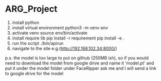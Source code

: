 # ARG_Project

1. install python
2. install virtual environment
    python3 -m venv env 
3. activate venv
    source env/bin/activate
3. install require lib
    pip install -r requirement
    pip install -e .
4. run the script
    ./bin/apirun
5. navigate to the site
    e.g.(http://192.168.102.34:8000/)

p.s. the model is too large to put on github (250MB ish),
so if you would need to download the model from google drive
and name it 'model.pt' and put it under the model folder under FaceRipper
ask me and I will send a link to google drive for the model